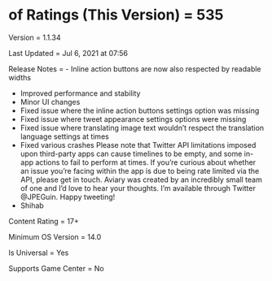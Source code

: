 # of Ratings (This Version) = 535

Version = 1.1.34

Last Updated = Jul 6, 2021 at 07:56

Release Notes = - Inline action buttons are now also respected by readable widths
- Improved performance and stability
- Minor UI changes
- Fixed issue where the inline action buttons settings option was missing
- Fixed issue where tweet appearance settings options were missing
- Fixed issue where translating image text wouldn’t respect the translation language settings at times
- Fixed various crashes
Please note that Twitter API limitations imposed upon third-party apps can cause timelines to be empty, and some in-app actions to fail to perform at times. If you’re curious about whether an issue you’re facing within the app is due to being rate limited via the API, please get in touch. Aviary was created by an incredibly small team of one and I’d love to hear your thoughts. I’m available through Twitter @JPEGuin. Happy tweeting!
- Shihab

Content Rating = 17+

Minimum OS Version = 14.0

Is Universal = Yes

Supports Game Center = No